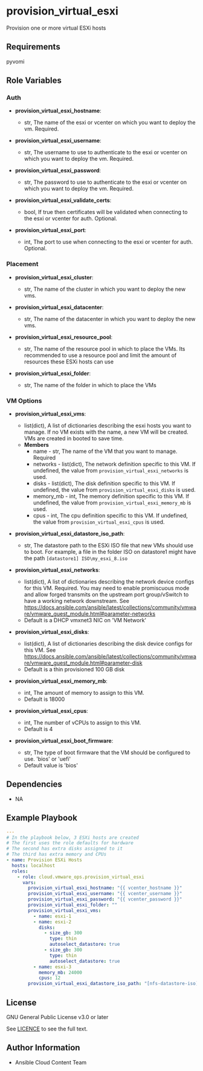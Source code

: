 # provision_virtual_esxi

Provision one or more virtual ESXi hosts

## Requirements

pyvomi

## Role Variables

### Auth
- **provision_virtual_esxi_hostname**:
  - str, The name of the esxi or vcenter on which you want to deploy the vm. Required.

- **provision_virtual_esxi_username**:
  - str, The username to use to authenticate to the esxi or vcenter on which you want to deploy the vm. Required.

- **provision_virtual_esxi_password**:
  - str, The password to use to authenticate to the esxi or vcenter on which you want to deploy the vm. Required.

- **provision_virtual_esxi_validate_certs**:
  - bool, If true then certificates will be validated when connecting to the esxi or vcenter for auth. Optional.

- **provision_virtual_esxi_port**:
  - int, The port to use when connecting to the esxi or vcenter for auth. Optional.

### Placement
- **provision_virtual_esxi_cluster**:
  - str, The name of the cluster in which you want to deploy the new vms.

- **provision_virtual_esxi_datacenter**:
  - str, The name of the datacenter in which you want to deploy the new vms.

- **provision_virtual_esxi_resource_pool**:
  - str, The name of the resource pool in which to place the VMs. Its recommended to use a resource pool and limit the amount of resources these ESXi hosts can use

- **provision_virtual_esxi_folder**:
  - str, The name of the folder in which to place the VMs


### VM Options
- **provision_virtual_esxi_vms**:
  - list(dict), A list of dictionaries describing the esxi hosts you want to manage. If no VM exists with the name, a new VM will be created. VMs are created in booted to save time.
  - **Members**
    - name - str, The name of the VM that you want to manage. Required
    - networks - list(dict), The network definition specific to this VM. If undefined, the value from `provision_virtual_esxi_networks` is used.
    - disks - list(dict), The disk definition specific to this VM. If undefined, the value from `provision_virtual_esxi_disks` is used.
    - memory_mb - int, The memory definition specific to this VM. If undefined, the value from `provision_virtual_esxi_memory_mb` is used.
    - cpus - int, The cpu definition specific to this VM. If undefined, the value from `provision_virtual_esxi_cpus` is used.

- **provision_virtual_esxi_datastore_iso_path**:
  - str, The datastore path to the ESXi ISO file that new VMs should use to boot. For example, a file in the folder ISO on datastore1 might have the path `[datastore1] ISO\my_esxi_8.iso`

- **provision_virtual_esxi_networks**:
  - list(dict), A list of dictionaries describing the network device configs for this VM. Required. You may need to enable promiscuous mode and allow forged transmits on the upstream port group/vSwitch to have a working network downstream. See https://docs.ansible.com/ansible/latest/collections/community/vmware/vmware_guest_module.html#parameter-networks
  - Default is a DHCP vmxnet3 NIC on 'VM Network'

- **provision_virtual_esxi_disks**:
  - list(dict), A list of dictionaries describing the disk device configs for this VM. See https://docs.ansible.com/ansible/latest/collections/community/vmware/vmware_guest_module.html#parameter-disk
  - Default is a thin provisioned 100 GB disk

- **provision_virtual_esxi_memory_mb**:
  - int, The amount of memory to assign to this VM.
  - Default is 18000

- **provision_virtual_esxi_cpus**:
  - int, The number of vCPUs to assign to this VM.
  - Default is 4

- **provision_virtual_esxi_boot_firmware**:
  - str, The type of boot firmware that the VM should be configured to use. 'bios' or 'uefi'
  - Default value is 'bios'


## Dependencies

- NA

## Example Playbook
```yaml
---
# In the playbook below, 3 ESXi hosts are created
# The first uses the role defaults for hardware
# The second has extra disks assigned to it
# The third has extra memory and CPUs
- name: Provision ESXi Hosts
  hosts: localhost
  roles:
    - role: cloud.vmware_ops.provision_virtual_esxi
      vars:
        provision_virtual_esxi_hostname: "{{ vcenter_hostname }}"
        provision_virtual_esxi_username: "{{ vcenter_username }}"
        provision_virtual_esxi_password: "{{ vcenter_password }}"
        provision_virtual_esxi_folder: ""
        provision_virtual_esxi_vms:
          - name: esxi-1
          - name: esxi-2
            disks:
              - size_gb: 300
                type: thin
                autoselect_datastore: true
              - size_gb: 300
                type: thin
                autoselect_datastore: true
          - name: esxi-3
            memory_mb: 24000
            cpus: 12
        provision_virtual_esxi_datastore_iso_path: "[nfs-datastore-iso] esxi_8.iso"
```

License
-------

GNU General Public License v3.0 or later

See [LICENCE](https://github.com/ansible-collections/cloud.aws_troubleshooting/blob/main/LICENSE) to see the full text.

Author Information
------------------

- Ansible Cloud Content Team
